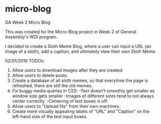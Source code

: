 # micro-blog
GA Week 2 Micro Blog

This was created for the Micro-Blog project in Week 2 of General Assembly's WDI program.

I decided to create a Sloth Meme Blog, where a user can input a URL (an image of a sloth), add a caption, and ultimately view their own Sloth Meme.

02/01/2016
TODOs: 
1) Allow users to download images after they are created.
2) Allow users to delete posts.
3) Create a database of all sloth memes, so that everytime the page is refreshed, there are still the old memes. 
4) Fix buggy media queries in CSS:
   -Text doesn't smoothly get smaller as window size gets smaller
   -Images of different sizes tend to not always center correctly.
   -Centering of text boxes is off.
5) Allow users to "Upload file" from their own machines.
6) Create more visually appealing labels of "URL" and "Caption" on the left-hand size of the text input boxes.
